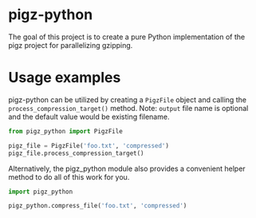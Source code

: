 # pigz-python

The goal of this project is to create a pure Python implementation of the pigz project for parallelizing gzipping.

# Usage examples

pigz-python can be utilized by creating a `PigzFile` object and calling the `process_compression_target()` method.
Note: `output` file name is optional and the default value would be existing filename.

```python
from pigz_python import PigzFile

pigz_file = PigzFile('foo.txt', 'compressed')
pigz_file.process_compression_target()
```

Alternatively, the pigz_python module also provides a convenient helper method to do all of this work for you.

```python
import pigz_python

pigz_python.compress_file('foo.txt', 'compressed')
```
